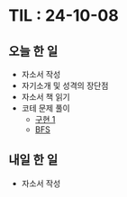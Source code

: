 # TIL : 24-10-08
## 오늘 한 일
- 자소서 작성
- 자기소개 및 성격의 장단점
- 자소서 책 읽기
- 코테 문제 풀이
    - [구현 1](https://www.acmicpc.net/problem/10799)
    - [BFS](https://www.acmicpc.net/problem/10026)
## 내일 한 일
- 자소서 작성
